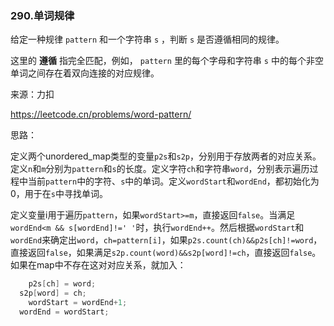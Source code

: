 ### 290.单词规律

给定一种规律 `pattern` 和一个字符串 `s` ，判断 `s` 是否遵循相同的规律。

这里的 **遵循** 指完全匹配，例如， `pattern` 里的每个字母和字符串 `s` 中的每个非空单词之间存在着双向连接的对应规律。

来源：力扣

https://leetcode.cn/problems/word-pattern/



思路：

​		定义两个unordered_map类型的变量`p2s`和`s2p`，分别用于存放两者的对应关系。定义`n`和`m`分别为`pattern`和`s`的长度。定义字符`ch`和字符串`word`，分别表示遍历过程中当前`pattern`中的字符、`s`中的单词。定义`wordStart`和`wordEnd`，都初始化为0，用于在`s`中寻找单词。

​		定义变量i用于遍历`pattern`，如果`wordStart>=m`，直接返回`false`。当满足`wordEnd<m && s[wordEnd]!=' '`时，执行`wordEnd++`。然后根据`wordStart`和`wordEnd`来确定出`word`，`ch=pattern[i]`，如果`p2s.count(ch)&&p2s[ch]!=word`，直接返回`false`，如果满足`s2p.count(word)&&s2p[word]!=ch`，直接返回`false`。如果在map中不存在这对对应关系，就加入：

```c
	p2s[ch] = word;
  s2p[word] = ch;
	wordStart = wordEnd+1;
  wordEnd = wordStart;
```
